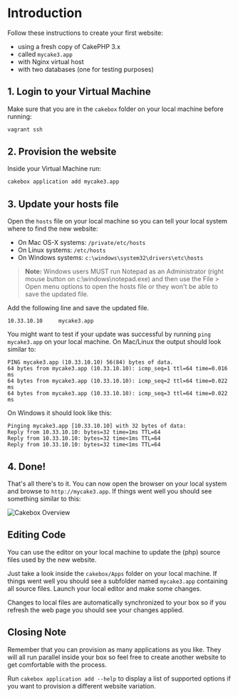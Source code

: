 # Introduction

Follow these instructions to create your first website:

- using a fresh copy of CakePHP 3.x
- called ``mycake3.app``
- with Nginx virtual host
- with two databases (one for testing purposes)

## 1. Login to your Virtual Machine

Make sure that you are in the ``cakebox`` folder on your local machine before
running:

```bash
vagrant ssh
```

## 2. Provision the website

Inside your Virtual Machine run:

```bash
cakebox application add mycake3.app
```

## 3. Update your hosts file

Open the ``hosts`` file on your local machine so you can tell your
local system where to find the new website:

- On Mac OS-X systems: ``/private/etc/hosts``
- On Linux systems: ``/etc/hosts``
- On Windows systems: ``c:\windows\system32\drivers\etc\hosts``

> **Note:** Windows users MUST run Notepad as an Administrator (right
> mouse button on c:\windows\notepad.exe) and then use the File > Open menu
> options to open the hosts file or they won't be able to save the updated file.

Add the following line and save the updated file.

```
10.33.10.10     mycake3.app
```

You might want to test if your update was
successful by running ``ping mycake3.app`` on your local machine. On Mac/Linux
the output should look similar to:

```
PING mycake3.app (10.33.10.10) 56(84) bytes of data.
64 bytes from mycake3.app (10.33.10.10): icmp_seq=1 ttl=64 time=0.016 ms
64 bytes from mycake3.app (10.33.10.10): icmp_seq=2 ttl=64 time=0.022 ms
64 bytes from mycake3.app (10.33.10.10): icmp_seq=3 ttl=64 time=0.022 ms
```

On Windows it should look like this:

```
Pinging mycake3.app [10.33.10.10] with 32 bytes of data:
Reply from 10.33.10.10: bytes=32 time=1ms TTL=64
Reply from 10.33.10.10: bytes=32 time<1ms TTL=64
Reply from 10.33.10.10: bytes=32 time<1ms TTL=64
```

## 4. Done!

That's all there's to it. You can now open the browser on your local system and
browse to ``http://mycake3.app``. If things went well you should see something
similar to this:

![Cakebox Overview](img/fresh-install-cake3.png)

## Editing Code

You can use the editor on your local machine to update the (php) source files
used by the new website.

Just take a look inside the ``cakebox/Apps``
folder on your local machine. If things went well you should see a subfolder
named ``mycake3.app`` containing all source files. Launch your local editor and
make some changes.

Changes to local files are automatically synchronized to your box so if you
refresh the web page you should see your changes applied.

## Closing Note

Remember that you can provision as many applications as you like. They will all
run parallel inside your box so feel free to create another website to get
comfortable with the process.

Run ``cakebox application add --help`` to display a list of supported options
if you want to provision a different website variation.
